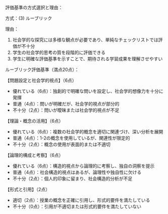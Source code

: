 評価基準の方式選択と理由：

方式：(3) ルーブリック

理由：
1. 社会学的な探究には多様な観点が必要であり、単純なチェックリストでは評価が不十分
2. 学生の社会学的思考の質を段階的に評価できる
3. 学生に明確な評価基準を示すことで、期待される学習成果を理解させやすい

ルーブリック評価基準（満点20点）：

【問題設定と社会学的視点】（6点）
- 優れている（6点）：独創的で明確な問いを設定し、社会学的想像力を十分に発揮
- 普通（4点）：問いが明確だが、社会学的視点が部分的
- 不十分（2点）：問いが曖昧または社会学的視点が不足

【理論・概念の活用】（6点）
- 優れている（6点）：複数の社会学的概念を適切に関連づけ、深い分析を展開
- 普通（4点）：1-2の概念を使用しているが、関連性が限定的
- 不十分（2点）：概念の使用が表面的または不適切

【論理的構成と考察】（6点）
- 優れている（6点）：構造的視点から論理的に考察し、独自の洞察を提示
- 普通（4点）：社会構造的視点はあるが、論理性や独自性に欠ける
- 不十分（2点）：個人的印象に留まり、社会構造的分析が不足

【形式と引用】（2点）
- 適切（2点）：授業の概念を正確に引用し、形式的要件を満たしている
- 不十分（0点）：引用が不適切または形式的要件を満たしていない